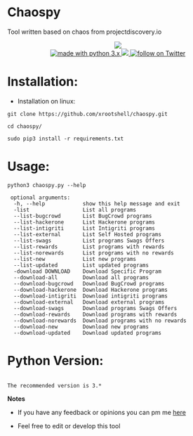 # Chaospy
Tool written based on chaos from projectdiscovery.io
<p align="center">
<img src="https://raw.githubusercontent.com/xrootshell/chaospy/master/chaospy.png">
</br>
        <a href="https://www.python.org/">
        <img src="https://img.shields.io/badge/made%20with-python-blue.svg" alt="made with python 3.x"> 
<a href="https://github.com/xrootshell/chaospy/issues">
        <img src="https://img.shields.io/github/issues/xrootshell/chaospy.svg">
<a href="https://twitter.com/intent/follow?screen_name=xrootshell">
        <img src="https://img.shields.io/twitter/follow/xrootshell?style=social&logo=twitter"
            alt="follow on Twitter"></a>
</p>



# Installation:
- Installation on linux:
```
git clone https://github.com/xrootshell/chaospy.git
```
```
cd chaospy/
```
```
sudo pip3 install -r requirements.txt
```
# Usage:

```
python3 chaospy.py --help
```
```
 optional arguments:                                                               
  -h, --help            show this help message and exit
  -list                 List all programs
  --list-bugcrowd       List BugCrowd programs
  --list-hackerone      List Hackerone programs
  --list-intigriti      List Intigriti programs
  --list-external       List Self Hosted programs
  --list-swags          List programs Swags Offers
  --list-rewards        List programs with rewards
  --list-norewards      List programs with no rewards
  --list-new            List new programs
  --list-updated        List updated programs
  -download DOWNLOAD    Download Specific Program
  --download-all        Download all programs
  --download-bugcrowd   Download BugCrowd programs
  --download-hackerone  Download Hackerone programs
  --download-intigriti  Download intigriti programs
  --download-external   Download external programs
  --download-swags      Download programs Swags Offers
  --download-rewards    Download programs with rewards
  --download-norewards  Download programs with no rewards
  --download-new        Download new programs
  --download-updated    Download updated programs
```
# Python Version:

```

The recommended version is 3.*

```

**Notes** 

- If you have any feedback or opinions you can pm me [here](https://twitter.com/xrootshell)

- Feel free to edit or develop this tool
